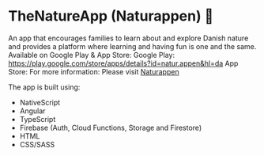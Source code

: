 # TheNatureApp (Naturappen) 🌻
An app that encourages families to learn about and explore Danish nature and 
provides a platform where learning and having fun is one and the same. 
Available on Google Play & App Store:
Google Play: https://play.google.com/store/apps/details?id=natur.appen&hl=da
App Store: 
For more information: Please visit [Naturappen](https://www.naturappen.dk/)

The app is built using:
- NativeScript
- Angular
- TypeScript
- Firebase (Auth, Cloud Functions, Storage and Firestore)
- HTML
- CSS/SASS
